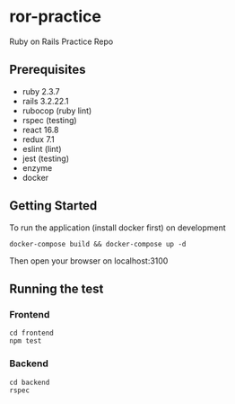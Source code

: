 # ror-practice
Ruby on Rails Practice Repo

## Prerequisites
- ruby 2.3.7
- rails 3.2.22.1
- rubocop (ruby lint)
- rspec (testing)
- react 16.8
- redux 7.1
- eslint (lint)
- jest (testing)
- enzyme
- docker

## Getting Started
To run the application (install docker first) on development
```
docker-compose build && docker-compose up -d
```
Then open your browser on localhost:3100

## Running the test

### Frontend
```
cd frontend
npm test
```
### Backend
```
cd backend
rspec
```

